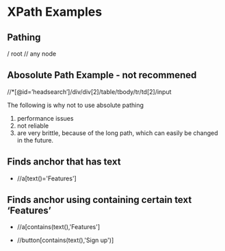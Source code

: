 # XPath Examples

## Pathing
/ root
// any node

## Abosolute Path Example - not recommened
//*[@id=’headsearch’]/div/div[2]/table/tbody/tr/td[2]/input<br>

The following is why not to use absolute pathing
  1. performance issues
  2. not reliable
  3. are very brittle, because of the long path, which can easily be changed in the future.<br>
	
## Finds anchor <a> that has **text**
  - //a[text()='Features']

## Finds anchor <a> using **containing certain text** ‘Features’
- //a[contains(text(),'Features']
+ //button[contains(text(),'Sign up')]
